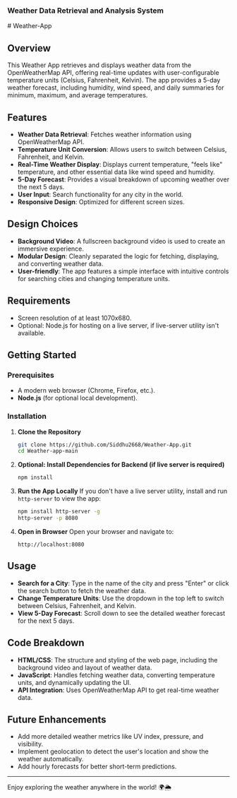 ### Weather Data Retrieval and Analysis System

#  W e a t h e r - A p p 
 
## Overview

This Weather App retrieves and displays weather data from the OpenWeatherMap API, offering real-time updates with user-configurable temperature units (Celsius, Fahrenheit, Kelvin). The app provides a 5-day weather forecast, including humidity, wind speed, and daily summaries for minimum, maximum, and average temperatures.

## Features

- **Weather Data Retrieval**: Fetches weather information using OpenWeatherMap API.
- **Temperature Unit Conversion**: Allows users to switch between Celsius, Fahrenheit, and Kelvin.
- **Real-Time Weather Display**: Displays current temperature, "feels like" temperature, and other essential data like wind speed and humidity.
- **5-Day Forecast**: Provides a visual breakdown of upcoming weather over the next 5 days.
- **User Input**: Search functionality for any city in the world.
- **Responsive Design**: Optimized for different screen sizes.

## Design Choices

- **Background Video**: A fullscreen background video is used to create an immersive experience.
- **Modular Design**: Cleanly separated the logic for fetching, displaying, and converting weather data.
- **User-friendly**: The app features a simple interface with intuitive controls for searching cities and changing temperature units.

## Requirements

- Screen resolution of at least 1070x680.
- Optional: Node.js for hosting on a live server, if live-server utility isn't available.

## Getting Started

### Prerequisites

- A modern web browser (Chrome, Firefox, etc.).
- **Node.js** (for optional local development).

### Installation

1. **Clone the Repository**
   ```bash
   git clone https://github.com/Siddhu2668/Weather-App.git
   cd Weather-app-main
   ```

2. **Optional: Install Dependencies for Backend (if live server is required)**
   ```bash
   npm install
   ```

3. **Run the App Locally**
   If you don't have a live server utility, install and run `http-server` to view the app:
   ```bash
   npm install http-server -g
   http-server -p 8080
   ```

4. **Open in Browser**
   Open your browser and navigate to:
   ```
   http://localhost:8080
   ```

## Usage

- **Search for a City**: Type in the name of the city and press "Enter" or click the search button to fetch the weather data.
- **Change Temperature Units**: Use the dropdown in the top left to switch between Celsius, Fahrenheit, and Kelvin.
- **View 5-Day Forecast**: Scroll down to see the detailed weather forecast for the next 5 days.

## Code Breakdown

- **HTML/CSS**: The structure and styling of the web page, including the background video and layout of weather data.
- **JavaScript**: Handles fetching weather data, converting temperature units, and dynamically updating the UI.
- **API Integration**: Uses OpenWeatherMap API to get real-time weather data.



## Future Enhancements

- Add more detailed weather metrics like UV index, pressure, and visibility.
- Implement geolocation to detect the user's location and show the weather automatically.
- Add hourly forecasts for better short-term predictions.



---

Enjoy exploring the weather anywhere in the world! 🌍🌦️
